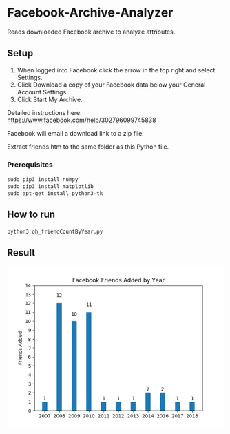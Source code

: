 # Facebook-Archive-Analyzer
Reads downloaded Facebook archive to analyze attributes.

## Setup
1. When logged into Facebook click the arrow in the top right and select Settings.  
2. Click Download a copy of your Facebook data below your General Account Settings.  
3. Click Start My Archive.  

Detailed instructions here: https://www.facebook.com/help/302796099745838

Facebook will email a download link to a zip file. 

Extract friends.htm to the same folder as this Python file.

### Prerequisites 

```
sudo pip3 install numpy
sudo pip3 install matplotlib	
sudo apt-get install python3-tk
```

## How to run

`python3 oh_friendCountByYear.py`

## Result

![Example graph](https://github.com/EspressoTime/Facebook-Archive-Analyzer/blob/master/example.png?raw=true)
